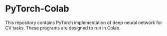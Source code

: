# PyTorch-Colab
This repository contains PyTorch implementation of deep neural network for CV tasks. These programs are designed to run in Colab.
